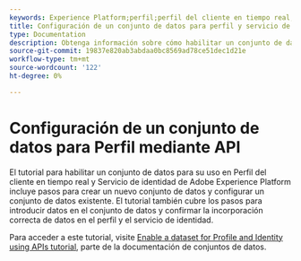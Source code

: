 ```yaml
---
keywords: Experience Platform;perfil;perfil del cliente en tiempo real;solución de problemas;API;habilitar conjunto de datos
title: Configuración de un conjunto de datos para perfil y servicio de identidad mediante API
type: Documentation
description: Obtenga información sobre cómo habilitar un conjunto de datos para su uso con Perfil del cliente en tiempo real y Servicio de identidad mediante las API de Adobe Experience Platform.
source-git-commit: 19837e820ab3abdaa0bc8569ad78ce51dec1d21e
workflow-type: tm+mt
source-wordcount: '122'
ht-degree: 0%

---
```


# Configuración de un conjunto de datos para Perfil mediante API

El tutorial para habilitar un conjunto de datos para su uso en Perfil del cliente en tiempo real y Servicio de identidad de Adobe Experience Platform incluye pasos para crear un nuevo conjunto de datos y configurar un conjunto de datos existente. El tutorial también cubre los pasos para introducir datos en el conjunto de datos y confirmar la incorporación correcta de datos en el perfil y el servicio de identidad.

Para acceder a este tutorial, visite [Enable a dataset for Profile and Identity using APIs tutorial](../../catalog/datasets/enable-for-profile.md), parte de la documentación de conjuntos de datos.
